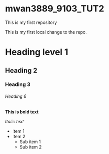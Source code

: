 # mwan3889_9103_TUT2
This is my first repository

This is my first local change to the repo.

# Heading level 1
## Heading 2
### Heading 3

###### Heading 6

**This is bold text**

*Italic text*
- Item 1
- Item 2
    - Sub item 1
    - Sub item 2
